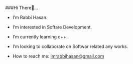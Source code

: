 ###Hi There👋...

- I’m Rabbi Hasan.

- I’m interested in Softare Development.

- I’m currently learning c++ .

- I’m looking to collaborate on Softwar related any works.

- How to reach me: imrabbihasan@gmail.com

